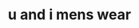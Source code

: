 ---
title: "u and i mens wear"
url: /vanasthaslipuram-hyderabad/u-and-i-mens-wear/
shop: clothes
---
